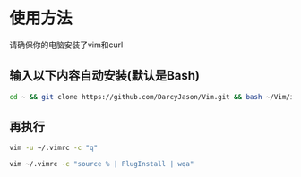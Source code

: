 # 使用方法

请确保你的电脑安装了vim和curl

## 输入以下内容自动安装(默认是Bash)

```bash
cd ~ && git clone https://github.com/DarcyJason/Vim.git && bash ~/Vim/install.sh
```

## 再执行

```bash
vim -u ~/.vimrc -c "q"

vim ~/.vimrc -c "source % | PlugInstall | wqa"
```
